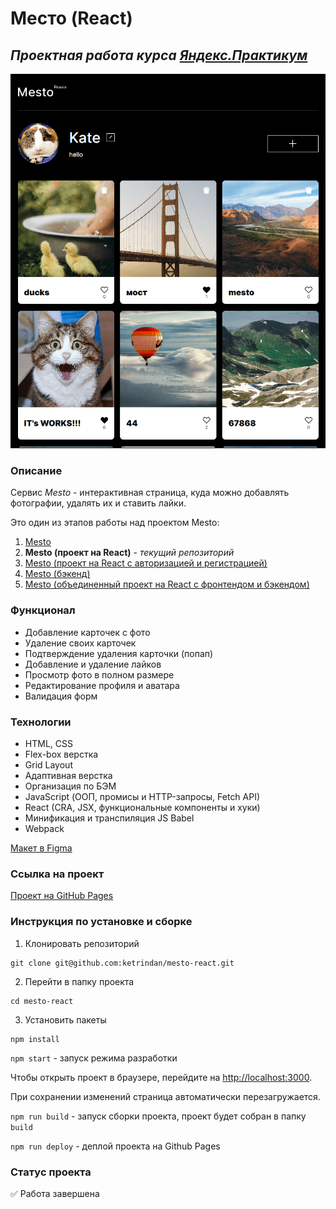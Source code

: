 # Место (React)

## ***Проектная работа курса [Яндекс.Практикум](https://practicum.yandex.ru/)***

![image](https://raw.githubusercontent.com/ketrindan/mesto-react/main/src/images/screen.png)


### **Описание**
Сервис *Mesto* - интерактивная страница, куда можно добавлять фотографии, удалять их и ставить лайки.

Это один из этапов работы над проектом Mesto:

1. [Mesto](https://github.com/ketrindan/mesto)
2. **Mesto (проект на React)** - *текущий репозиторий*
3. [Mesto (проект на React с авторизацией и регистрацией)](https://github.com/ketrindan/react-mesto-auth)
4. [Mesto (бэкенд)](https://github.com/ketrindan/express-mesto-gha)
5. [Mesto (объединенный проект на React с фронтендом и бэкендом)](https://github.com/ketrindan/react-mesto-api-full)

### **Функционал**
* Добавление карточек с фото
* Удаление своих карточек
* Подтверждение удаления карточки (попап)
* Добавление и удаление лайков
* Просмотр фото в полном размере
* Редактирование профиля и аватара
* Валидация форм

### **Технологии**
* HTML, CSS
* Flex-box верстка
* Grid Layout
* Адаптивная верстка
* Организация по БЭМ
* JavaScript (ООП, промисы и HTTP-запросы, Fetch API)
* React (CRA, JSX, функциональные компоненты и хуки)
* Минификация и транспиляция JS Babel
* Webpack

[Макет в Figma](https://www.figma.com/file/2cn9N9jSkmxD84oJik7xL7/JavaScript.-Sprint-4?node-id=0-1)

### **Ссылка на проект**
[Проект на GitHub Pages](https://ketrindan.github.io/mesto-react/)

### **Инструкция по установке и сборке**
1. Клонировать репозиторий
```
git clone git@github.com:ketrindan/mesto-react.git
```
2. Перейти в папку проекта
```
cd mesto-react
```
3. Установить пакеты
```
npm install
```


`npm start` - запуск режима разработки

Чтобы открыть проект в браузере, перейдите на [http://localhost:3000](http://localhost:3000).

При сохранении изменений страница автоматически перезагружается.


`npm run build` - запуск сборки проекта, проект будет собран в папку `build`

`npm run deploy` - деплой проекта на Github Pages


### **Статус проекта**
✅ Работа завершена
